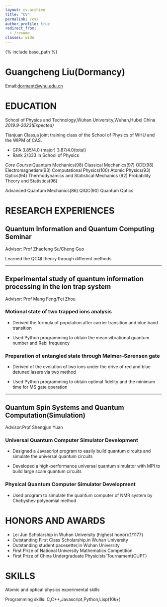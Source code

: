 ```yaml
---
layout: cv-archive
title: "CV"
permalink: /cv/
author_profile: true
redirect_from:
  - /resume
classes: wide
---
```


<style>
a.uline {text-decoration:underline;}
</style>

{% include base_path %}



# **Guangcheng Liu(Dormancy)**

Email:[dormant@whu.edu.cn](mailto:dormant@whu.edu.cn)

# EDUCATION

School of Physics and Technology,Wuhan University,Wuhan,Hubei China   *2019.9-2023(Expected)*

Tianjuan Class,a joint training class of the School of Physics of WHU and the WIPM of CAS.

+ GPA 3.85/4.0 (major) 3.87/4.0(total)
+ Rank 2/333 in School of Physics

*Core Course*:Quantum Mechanics(98) Classical Mechanics(97) ODE(98) Electromagnetism(93) Computational Physics(100) Atomic Physics(93) Optics(94) Thermodynamics and Statistical Mechanics (92)
Probability Theory and Statistics(96)

Advanced Quantum Mechanics(86) QIQC(90) Quantum Optics


# RESEARCH EXPERIENCES

## Quantum Information and Quantum Computing Seminar

Advisor: Prof Zhaofeng Su/Cheng Guo

Learned the QCQI theory through different methods


---

## Experimental study of quantum information processing in the ion trap system

Advisor: Prof Mang Feng/Fei Zhou

### Motional state of two trapped ions analysis

+ Derived the formula of population after carrier transition and blue band transition

+ Used Python programming to obtain the mean vibrational quantum number and Rabi frequency

### Preparation of entangled state through Mølmer–Sørensen gate

+ Derived of the evolution of two ions under the drive of red and blue detuned lasers via two method

+ Used Python programming to obtain optimal fidelity and the minimum time for MS gate operation

---

## Quantum Spin Systems and Quantum Computation(Simulation)

Advisor:Prof Shengjun Yuan

### Universal Quantum Computer Simulator Development

+ Designed a Javascript program to easily build quantum circuits and simulate the universal quantum circuits

+ Developed a high-performance universal quantum simulator with MPI to build large scale quantum circuits


### Physical Quantum Computer Simulator Development

+ Used program to simulate the quantum computer of NMR system by Chebyshev polynomial method


# HONORS AND AWARDS

+ Lei Jun Scholarship in Wuhan University (highest honor)(1/1177)         
+ Outstanding First Class Scholarship,in Wuhan University                 
+ Outstanding student pacesetter,in Wuhan University                      
+ First Prize of National University Mathematics Competition              
+ First Prize of China Undergraduate Physicists'Tournament(CUPT)          

# SKILLS

Atomic and optical physics experimental skills

Programming skills: C,C++,Javascript,Python,Lisp(10k+)

